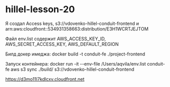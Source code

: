 # hillel-lesson-20

Я создал Access keys, s3://vdovenko-hillel-conduit-frontend и arn:aws:cloudfront::534931358663:distribution/E3H1WCRTJEJTOM

Файл env.list содержит AWS_ACCESS_KEY_ID, AWS_SECRET_ACCESS_KEY, AWS_DEFAULT_REGION

Билд докер имеджа:
docker build -t conduit-fe ./project-frontend

Запуск контейнера:
docker run -it --env-file /Users/aqvila/env.list conduit-fe aws s3 sync ./build/ s3://vdovenko-hillel-conduit-frontend

https://d3mo11l7kdlcxv.cloudfront.net
